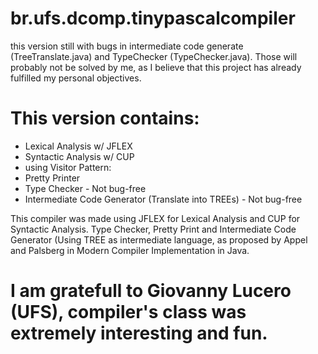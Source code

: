 # br.ufs.dcomp.tinypascalcompiler

this version still with bugs in intermediate code generate (TreeTranslate.java) and TypeChecker (TypeChecker.java). Those will probably not be solved by me, as I believe that this project has already fulfilled my personal objectives.

# This version contains:
  
* Lexical Analysis w/ JFLEX
* Syntactic Analysis w/ CUP
* using Visitor Pattern:
* Pretty Printer
* Type Checker - Not bug-free
* Intermediate Code Generator (Translate into TREEs) - Not bug-free

This compiler was made using JFLEX for Lexical Analysis and CUP for Syntactic Analysis. Type Checker, Pretty Print and Intermediate Code Generator (Using TREE as intermediate language, as proposed by Appel and Palsberg in Modern Compiler Implementation in Java. 


# I am gratefull to Giovanny Lucero (UFS), compiler's class was extremely interesting and fun.


